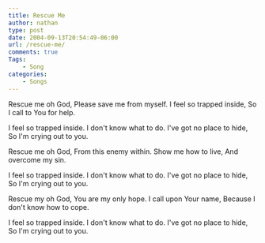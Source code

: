 ```yaml
---
title: Rescue Me
author: nathan
type: post
date: 2004-09-13T20:54:49-06:00
url: /rescue-me/
comments: true
Tags:
    - Song
categories:
    - Songs
---
```

Rescue me oh God,
Please save me from myself.
I feel so trapped inside,
So I call to You for help.

I feel so trapped inside.
I don't know what to do.
I've got no place to hide,
So I'm crying out to you.

Rescue me oh God,
From this enemy within.
Show me how to live,
And overcome my sin.

I feel so trapped inside.
I don't know what to do.
I've got no place to hide,
So I'm crying out to you.

Rescue my oh God,
You are my only hope.
I call upon Your name,
Because I don't know how to cope.
	   
I feel so trapped inside.
I don't know what to do.
I've got no place to hide,
So I'm crying out to you.
